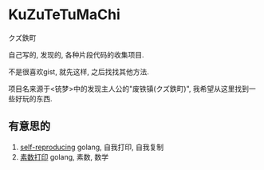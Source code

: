 # KuZuTeTuMaChi
クズ鉄町

自己写的, 发现的, 各种片段代码的收集项目.

不是很喜欢gist, 就先这样, 之后找找其他方法.

项目名来源于\<铳梦\>中的发现主人公的"废铁镇(クズ鉄町)", 我希望从这里找到一些好玩的东西.



## 有意思的

1. [self-reproducing](./go/self-reproducing/README.md) golang, 自我打印, 自我复制
2. [素数打印](./go/prime/README.md) golang, 素数, 数学

